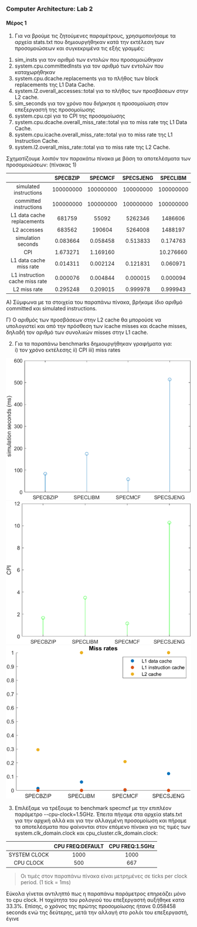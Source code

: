 ### Computer Architecture: Lab 2

#### Μέρος 1
1) Για να βρούμε τις ζητούμενες παραμέτρους, χρησιμοποιήσαμε τα αρχεία stats.txt που δημιουργήθηκαν κατά την εκτέλεση των προσομοιώσεων και συγκεκριμένα τις εξής γραμμές:
1. sim_insts για τον αριθμό των εντολών που προσομοιώθηκαν
2. system.cpu.committedInsts για τον αριθμό των εντολών που καταχωρήθηκαν
3. system.cpu.dcache.replacements για το πλήθος των block replacements της L1 Data Cache.
4. system.l2.overall_accesses::total για το πλήθος των προσβάσεων στην L2 cache.
5. sim_seconds για τον χρόνο που διήρκησε η προσομοίωση στον επεξεργαστή της προσομοίωσης
6. system.cpu.cpi για το CPI της προσομοίωσης
7. system.cpu.dcache.overall_miss_rate::total για το miss rate της L1 Data Cache.
8. system.cpu.icache.overall_miss_rate::total για το miss rate της L1 Instruction Cache.
9. system.l2.overall_miss_rate::total για το miss rate της L2 Cache.

Σχηματίζουμε λοιπόν τον παρακάτω πίνακα με βάση τα αποτελέσματα των προσομοιώσεων: (πίνακας 1)

| |SPECBZIP|SPECMCF|SPECSJENG|SPECLIBM|
|:-----------:|:---------:|:----------:|:-----:|:-----:|
|simulated instructions|100000000|100000000|100000000|100000000|
|committed instructions|100000000|100000000|100000000|100000000|
|L1 data cache replacements|681759|55092|5262346|1486606|
|L2 accesses|683562|190604|5264008|1488197|
|simulation seconds|0.083664|0.058458|0.513833|0.174763|
|CPI|1.673271|1.169160|	|10.276660|3.495270|
|L1 data cache miss rate|0.014311|0.002124|0.121831|0.060971|
|L1 instruction cache miss rate|0.000076|0.004844|0.000015|0.000094|
|L2 miss rate|0.295248|0.209015|0.999978|0.999943|

Α) Σύμφωνα με τα στοιχεία του παραπάνω πίνακα, βρήκαμε ίδιο αριθμό committed και simulated instructions.

Γ) Ο αριθμός των προσβάσεων στην L2 cache θα μπορούσε να υπολογιστεί και από την πρόσθεση των icache misses και dcache misses, δηλαδή τον αριθμό των συνολικών misses στην L1 cache.

2) Για τα παραπάνω benchmarks δημιουργήθηκαν γραφήματα για:  
i) τον χρόνο εκτέλεσης
ii) CPI
iii) miss rates

![Simulation seconds](./images/sim_seconds.png)
![CPI](./images/CPI.png)
![Miss rates](./images/miss_rates.png)

3) Επιλέξαμε να τρέξουμε το benchmark specmcf με την επιπλέον παράμετρο --cpu-clock=1.5GHz. Έπειτα πήγαμε στα αρχεία stats.txt για την αρχική αλλά και για την αλλαγμένη προσομοίωση και πήραμε τα αποτελέσματα που φαίνονται στον επόμενο πίνακα για τις τιμές των system.clk_domain.clock και cpu_cluster.clk_domain.clock:

|	|CPU FREQ:DEFAULT|CPU FREQ:1.5GHz|
|:----:|:----:|:-----:|
|SYSTEM CLOCK|1000|1000|
|CPU CLOCK|500|667|

>Οι τιμές στον παραπάνω πίνακα είναι μετρημένες σε ticks per clock period. (1 tick = 1ms)

Εύκολα γίνεται αντιληπτό πως η παραπάνω παράμετρος επηρεάζει μόνο το cpu clock. Η ταχύτητα του ρολογιού του επεξεργαστή αυξήθηκε κατα 33.3%.
Επίσης, ο χρόνος της πρώτης προσομοίωσης ήτανε 0.058458 seconds ενώ της δεύτερης, μετά την αλλαγή στο ρολόι του επεξεργαστή, έγινε 

